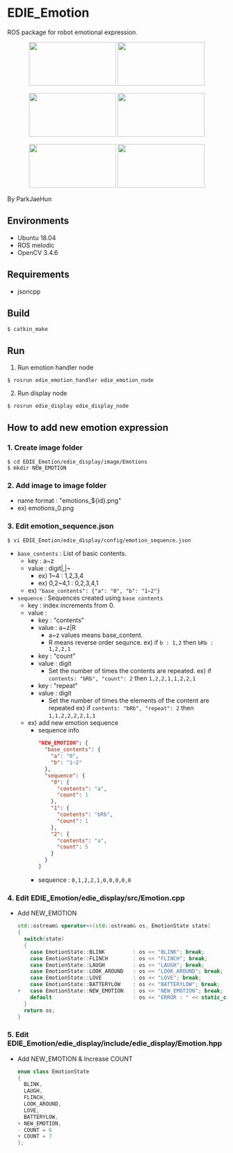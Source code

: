 # EDIE_Emotion
ROS package for robot emotional expression.
<p align="center">
<img src=https://user-images.githubusercontent.com/22341340/133569386-c0d83cad-8cb0-4892-a24c-1ce37ea52cc2.gif width="200" height="100"> <img src=https://user-images.githubusercontent.com/22341340/133569452-59d3c052-06aa-4f5a-b4ad-08cd84b577e3.gif width="200" height="100"></p>

<p align="center">
<img src=https://user-images.githubusercontent.com/22341340/133569477-224663f2-bd19-4482-ac18-f25b9109c0db.gif width="200" height="100">    <img src=https://user-images.githubusercontent.com/22341340/133568311-682e46be-aa86-46a7-97c1-c3d7e5aef5e6.gif width="200" height="100"></p>

<p align="center">
<img src=https://user-images.githubusercontent.com/22341340/133569342-779bbd5f-b7e7-4f4e-bd88-eaa9b31bb334.gif width="200" height="100"> <img src=https://user-images.githubusercontent.com/22341340/133569404-62f11904-bd23-40f3-a425-2fea6c475989.gif  width="200" height="100"></p>

By ParkJaeHun
## Environments
- Ubuntu 18.04
- ROS melodic
- OpenCV 3.4.6

## Requirements
- jsoncpp

## Build
```
$ catkin_make
```

## Run 
1. Run emotion handler node
```
$ rosrun edie_emotion_handler edie_emotion_node
```
2. Run display node
```
$ rosrun edie_display edie_display_node
```

## How to add new emotion expression
### 1. Create image folder
```
$ cd EDIE_Emotion/edie_display/image/Emotions
$ mkdir NEW_EMOTION
```
### 2. Add image to image folder
- name format : "emotions_${id}.png"
- ex) emotions_0.png

### 3. Edit emotion_sequence.json
```
$ vi EDIE_Emotion/edie_display/config/emotion_sequence.json
```
- ```base_contents``` : List of basic contents.
  - key : a~z
  - value : digit|,|~
    - ex) 1~4 : 1,2,3,4
    - ex) 0,2~4,1 : 0,2,3,4,1
  - ex) ```"base_contents": {"a": "0", "b": "1~2"}```
- ```sequence``` : Sequences created using ```base contents```
  - key : index increments from 0.
  - value :
    - key : "contents"
    - value : a~z|R
      - a~z values means base_content.
      - R means reverse order sequnce.
        ex) if ```b : 1,2``` then ```bRb : 1,2,2,1```
    - key : "count"
    - value : digit
      - Set the number of times the contents are repeated.
        ex) if ```contents: "bRb", "count": 2``` then ```1,2,2,1,1,2,2,1```
    - key : "repeat"
    - value : digit
      - Set the number of times the elements of the content are repeated
        ex) if ```contents: "bRb", "repeat": 2``` then ```1,1,2,2,2,2,1,1```
  - ex) add new emotion sequence
    - sequence info
      ```json
      "NEW_EMOTION": {
        "base_contents": {
          "a": "0",
          "b": "1~2"
        },
        "sequence": {
          "0": {
            "contents": "a",
            "count": 1
          },
          "1": {
            "contents": "bRb",
            "count": 1
          },
          "2": {
            "contents": "a",
            "count": 5
          }
        }
      }
      ```
    - sequence : 
      ```0,1,2,2,1,0,0,0,0,0```
### 4. Edit EDIE_Emotion/edie_display/src/Emotion.cpp
- Add NEW_EMOTION
  ```c++
  std::ostream& operator<<(std::ostream& os, EmotionState state)
  {
    switch(state)
    {
      case EmotionState::BLINK         : os << "BLINK"; break;
      case EmotionState::FLINCH        : os << "FLINCH"; break;
      case EmotionState::LAUGH         : os << "LAUGH"; break;
      case EmotionState::LOOK_AROUND   : os << "LOOK_AROUND"; break;
      case EmotionState::LOVE          : os << "LOVE"; break;
      case EmotionState::BATTERYLOW    : os << "BATTERYLOW"; break;
  +   case EmotionState::NEW_EMOTION   : os << "NEW_EMOTION"; break;
      default                          : os << "ERROR : " << static_cast<int>(state); break;
    }
    return os;
  }
  ```
### 5. Edit EDIE_Emotion/edie_display/include/edie_display/Emotion.hpp
- Add NEW_EMOTION & Increase COUNT
  ```c++
  enum class EmotionState
  {
    BLINK,
    LAUGH,
    FLINCH,
    LOOK_AROUND,
    LOVE,
    BATTERYLOW,
  + NEW_EMOTION,
  - COUNT = 6
  + COUNT = 7
  };
  ```

